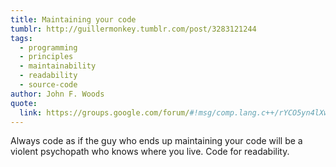 ```yaml
---
title: Maintaining your code
tumblr: http://guillermonkey.tumblr.com/post/3283121244
tags:
  - programming
  - principles
  - maintainability
  - readability
  - source-code
author: John F. Woods
quote:
  link: https://groups.google.com/forum/#!msg/comp.lang.c++/rYCO5yn4lXw/oITtSkZOtoUJ
---
```


Always code as if the guy who ends up maintaining your code will be a violent psychopath who knows where you live. Code for readability.
